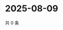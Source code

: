 # 2025-08-09

共 0 条

<!-- BEGIN ZHIHUQUESTIONS -->
<!-- 最后更新时间 Sat Aug 09 2025 12:21:34 GMT+0800 (China Standard Time) -->

<!-- END ZHIHUQUESTIONS -->
